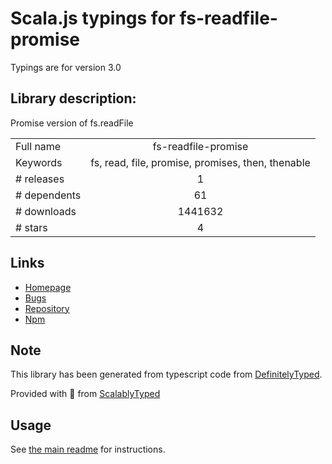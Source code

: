 
# Scala.js typings for fs-readfile-promise

Typings are for version 3.0

## Library description:
Promise version of fs.readFile

|                    |                 |
| ------------------ | :-------------: |
| Full name          | fs-readfile-promise |
| Keywords           | fs, read, file, promise, promises, then, thenable |
| # releases         | 1 |
| # dependents       | 61 |
| # downloads        | 1441632 |
| # stars            | 4 |

## Links
- [Homepage](https://github.com/shinnn/fs-readfile-promise#readme)
- [Bugs](https://github.com/shinnn/fs-readfile-promise/issues)
- [Repository](https://github.com/shinnn/fs-readfile-promise)
- [Npm](https://www.npmjs.com/package/fs-readfile-promise)
    


## Note
This library has been generated from typescript code from [DefinitelyTyped](https://definitelytyped.org).

Provided with :purple_heart: from [ScalablyTyped](https://github.com/oyvindberg/ScalablyTyped)

## Usage
See [the main readme](../../readme.md) for instructions.


